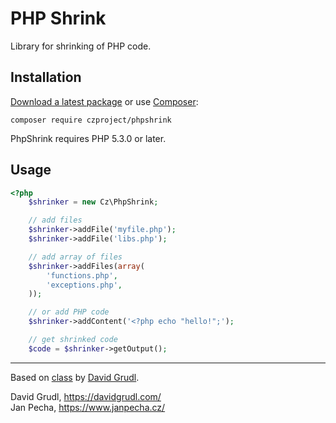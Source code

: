 PHP Shrink
==========

Library for shrinking of PHP code.


Installation
------------

[Download a latest package](https://github.com/czproject/phpshrink/releases) or use [Composer](http://getcomposer.org/):

```
composer require czproject/phpshrink
```

PhpShrink requires PHP 5.3.0 or later.


Usage
-----

``` php
<?php
	$shrinker = new Cz\PhpShrink;

	// add files
	$shrinker->addFile('myfile.php');
	$shrinker->addFile('libs.php');

	// add array of files
	$shrinker->addFiles(array(
		'functions.php',
		'exceptions.php',
	));

	// or add PHP code
	$shrinker->addContent('<?php echo "hello!";');

	// get shrinked code
	$code = $shrinker->getOutput();
```

------------------------------

Based on [class](https://github.com/nette/build-tools/blob/master/tasks/minify.php#L63) by [David Grudl](https://davidgrudl.com/).

David Grudl, https://davidgrudl.com/
<br>Jan Pecha, https://www.janpecha.cz/
